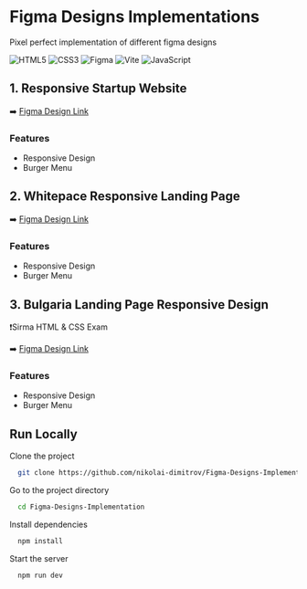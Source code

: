 
# Figma Designs Implementations

Pixel perfect implementation of different figma designs


![HTML5](https://img.shields.io/badge/html5-%23E34F26.svg?style=for-the-badge&logo=html5&logoColor=white) 
![CSS3](https://img.shields.io/badge/css3-%231572B6.svg?style=for-the-badge&logo=css3&logoColor=white)
![Figma](https://img.shields.io/badge/figma-%23F24E1E.svg?style=for-the-badge&logo=figma&logoColor=white)
![Vite](https://img.shields.io/badge/vite-%23646CFF.svg?style=for-the-badge&logo=vite&logoColor=white)
![JavaScript](https://img.shields.io/badge/javascript-%23323330.svg?style=for-the-badge&logo=javascript&logoColor=%23F7DF1E)


## 1. Responsive Startup Website
➡️ [Figma Design Link](https://www.figma.com/community/file/1150370769219258177)
 
 ### Features

- Responsive Design
- Burger Menu


## 2. Whitepace Responsive Landing Page
➡️ [Figma Design Link](https://www.figma.com/community/file/1156860863353724933)

 ### Features

- Responsive Design
- Burger Menu

## 3. Bulgaria Landing Page Responsive Design
❗Sirma HTML & CSS Exam

➡️ [Figma Design Link](https://www.figma.com/design/ObIKHrLakPKRHKOUfL0NDo/Bulgaria-Exam-(4)?node-id=5002-226&p=f&t=DoDH10XXXi9m62fb-0)

 ### Features

- Responsive Design
- Burger Menu

## Run Locally

Clone the project

```bash
  git clone https://github.com/nikolai-dimitrov/Figma-Designs-Implementation.git
```

Go to the project directory

```bash
  cd Figma-Designs-Implementation
```

Install dependencies

```bash
  npm install
```

Start the server

```bash
  npm run dev
```
